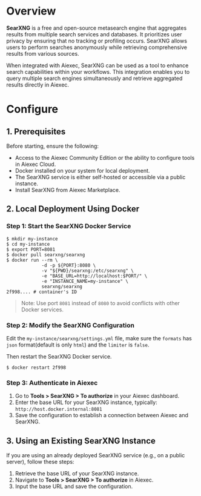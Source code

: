 # Overview
**SearXNG** is a free and open-source metasearch engine that aggregates results from multiple search services and databases. It prioritizes user privacy by ensuring that no tracking or profiling occurs. SearXNG allows users to perform searches anonymously while retrieving comprehensive results from various sources.

When integrated with Aiexec, SearXNG can be used as a tool to enhance search capabilities within your workflows. This integration enables you to query multiple search engines simultaneously and retrieve aggregated results directly in Aiexec.

# Configure
## 1. Prerequisites
Before starting, ensure the following:
- Access to the Aiexec Community Edition or the ability to configure tools in Aiexec Cloud.
- Docker installed on your system for local deployment.
- The SearXNG service is either self-hosted or accessible via a public instance.
- Install SearXNG from Aiexec Marketplace.

## 2. Local Deployment Using Docker

### Step 1: Start the SearXNG Docker Service
```shell
$ mkdir my-instance
$ cd my-instance
$ export PORT=8081
$ docker pull searxng/searxng
$ docker run --rm \
             -d -p ${PORT}:8080 \
             -v "${PWD}/searxng:/etc/searxng" \
             -e "BASE_URL=http://localhost:$PORT/" \
             -e "INSTANCE_NAME=my-instance" \
             searxng/searxng
2f998.... # container's ID
```
> Note: Use port `8081` instead of `8080` to avoid conflicts with other Docker services.

### Step 2: Modify the SearXNG Configuration

Edit the `my-instance/searxng/settings.yml` file,  make sure the `formats` has `json` format(default is only `html`) and the `limiter` is `false`.

Then restart the SearXNG Docker service.
```shell
$ docker restart 2f998
```

### Step 3: Authenticate in Aiexec
1. Go to **Tools > SearXNG > To authorize** in your Aiexec dashboard.
2. Enter the base URL for your SearXNG instance, typically:
`http://host.docker.internal:8081`
3. Save the configuration to establish a connection between Aiexec and SearXNG.


## 3. Using an Existing SearXNG Instance
If you are using an already deployed SearXNG service (e.g., on a public server), follow these steps:
1. Retrieve the base URL of your SearXNG instance.
2. Navigate to **Tools > SearXNG > To authorize** in Aiexec.
3. Input the base URL and save the configuration.

